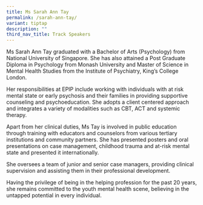 ```yaml
---
title: Ms Sarah Ann Tay
permalink: /sarah-ann-tay/
variant: tiptap
description: ""
third_nav_title: Track Speakers
---
```

<p></p>
<p>Ms Sarah Ann Tay graduated with a Bachelor of Arts (Psychology) from National
University of Singapore. She has also attained a Post Graduate Diploma
in Psychology from Monash University and Master of Science in Mental Health
Studies from the Institute of Psychiatry, King’s College London.</p>
<p>Her responsibilities at EPIP include working with individuals with at
risk mental state or early psychosis and their families in providing supportive
counseling and psychoeducation. She adopts a client centered approach and
integrates a variety of modalities such as CBT, ACT and systemic therapy.</p>
<p>Apart from her clinical duties, Ms Tay is involved in public education
through training with educators and counselors from various tertiary institutions
and community partners. She has presented posters and oral presentations
on case management, childhood trauma and at-risk mental state and presented
it internationally.</p>
<p>She oversees a team of junior and senior case managers, providing clinical
supervision and assisting them in their professional development.</p>
<p>Having the privilege of being in the helping profession for the past 20
years, she remains committed to the youth mental health scene, believing
in the untapped potential in every individual.</p>
<p></p>